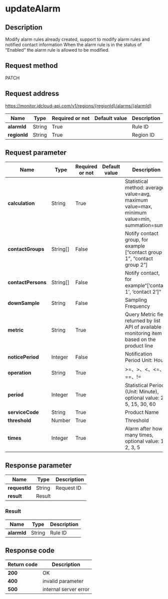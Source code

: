 # updateAlarm


## Description
Modify alarm rules already created, support to modify alarm rules and notified contact information When the alarm rule is in the status of “Enabled” the alarm rule is allowed to be modified.

## Request method
PATCH

## Request address
https://monitor.jdcloud-api.com/v1/regions/{regionId}/alarms/{alarmId}

|Name|Type|Required or not|Default value|Description|
|---|---|---|---|---|
|**alarmId**|String|True| |Rule ID|
|**regionId**|String|True| |Region ID|

## Request parameter
|Name|Type|Required or not|Default value|Description|
|---|---|---|---|---|
|**calculation**|String|True| |Statistical method: average value=avg, maximum value=max, minimum value=min, summation=sum|
|**contactGroups**|String[]|False| |Notify contact group, for example [“contact group 1”, “contact group 2”]|
|**contactPersons**|String[]|False| |Notify contact, for example“[‘contact 1’, ‘contact 2’]”|
|**downSample**|String|False| |Sampling Frequency|
|**metric**|String|True| |Query Metric field returned by list API of available monitoring item based on the product line|
|**noticePeriod**|Integer|False| |Notification Period Unit: Hour|
|**operation**|String|True| |>=、>、<、<=、==、!=|
|**period**|Integer|True| |Statistical Period (Unit: Minute), optional value: 2, 5, 15, 30, 60|
|**serviceCode**|String|True| |Product Name|
|**threshold**|Number|True| |Threshold|
|**times**|Integer|True| |Alarm after how many times, optional value: 1, 2, 3, 5|


## Response parameter
|Name|Type|Description|
|---|---|---|
|**requestId**|String|Request ID|
|**result**|Result| |


### Result
|Name|Type|Description|
|---|---|---|
|**alarmId**|String|Rule ID|

## Response code
|Return code|Description|
|---|---|
|**200**|OK|
|**400**|invalid parameter|
|**500**|internal server error|
